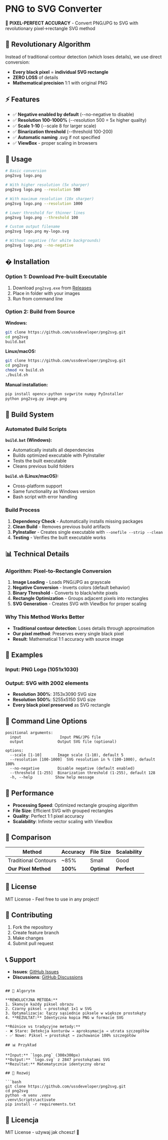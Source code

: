 # PNG to SVG Converter

🎯 **PIXEL-PERFECT ACCURACY** - Convert PNG/JPG to SVG with revolutionary pixel→rectangle SVG method

## 🚀 Revolutionary Algorithm

Instead of traditional contour detection (which loses details), we use direct conversion:
- **Every black pixel** = **individual SVG rectangle**
- **ZERO LOSS** of details
- **Mathematical precision** 1:1 with original PNG

## ⚡ Features

- ✅ **Negative enabled by default** (--no-negative to disable)
- ✅ **Resolution 100-1000%** (--resolution 500 = 5x higher quality)
- ✅ **Scale 1-10** (--scale 8 for larger scale)
- ✅ **Binarization threshold** (--threshold 100-200)
- ✅ **Automatic naming** .svg if not specified
- ✅ **ViewBox** - proper scaling in browsers

## 📖 Usage

```bash
# Basic conversion
png2svg logo.png

# With higher resolution (5x sharper)
png2svg logo.png --resolution 500

# With maximum resolution (10x sharper)
png2svg logo.png --resolution 1000

# Lower threshold for thinner lines
png2svg logo.png --threshold 100

# Custom output filename
png2svg logo.png my-logo.svg

# Without negative (for white backgrounds)
png2svg logo.png --no-negative
```

## �️ Installation

### Option 1: Download Pre-built Executable
1. Download `png2svg.exe` from [Releases](https://github.com/ussdeveloper/png2svg/releases)
2. Place in folder with your images
3. Run from command line

### Option 2: Build from Source

**Windows:**
```bash
git clone https://github.com/ussdeveloper/png2svg.git
cd png2svg
build.bat
```

**Linux/macOS:**
```bash
git clone https://github.com/ussdeveloper/png2svg.git
cd png2svg
chmod +x build.sh
./build.sh
```

**Manual installation:**
```bash
pip install opencv-python svgwrite numpy PyInstaller
python png2svg.py image.png
```

## 🔧 Build System

### Automated Build Scripts

**`build.bat` (Windows):**
- Automatically installs all dependencies
- Builds optimized executable with PyInstaller
- Tests the built executable
- Cleans previous build folders

**`build.sh` (Linux/macOS):**
- Cross-platform support
- Same functionality as Windows version
- Bash script with error handling

### Build Process
1. **Dependency Check** - Automatically installs missing packages
2. **Clean Build** - Removes previous build artifacts
3. **PyInstaller** - Creates single executable with `--onefile --strip --clean`
4. **Testing** - Verifies the built executable works

## 📊 Technical Details

### Algorithm: Pixel-to-Rectangle Conversion
1. **Image Loading** - Loads PNG/JPG as grayscale
2. **Negative Conversion** - Inverts colors (default behavior)
3. **Binary Threshold** - Converts to black/white pixels
4. **Rectangle Optimization** - Groups adjacent pixels into rectangles
5. **SVG Generation** - Creates SVG with ViewBox for proper scaling

### Why This Method Works Better
- **Traditional contour detection**: Loses details through approximation
- **Our pixel method**: Preserves every single black pixel
- **Result**: Mathematical 1:1 accuracy with source image

## 🎯 Examples

### Input: PNG Logo (1051x1030)
### Output: SVG with 2002 elements
- **Resolution 300%**: 3153x3090 SVG size
- **Resolution 500%**: 5255x5150 SVG size
- **Every black pixel preserved** as SVG rectangle

## 📝 Command Line Options

```
positional arguments:
  input                 Input PNG/JPG file
  output               Output SVG file (optional)

options:
  --scale [1-10]       Image scale (1-10), default 5
  --resolution [100-1000]  SVG resolution in % (100-1000), default 100%
  --no-negative        Disable negative (default enabled)
  --threshold [1-255]  Binarization threshold (1-255), default 128
  -h, --help          Show help message
```

## 🚀 Performance

- **Processing Speed**: Optimized rectangle grouping algorithm
- **File Size**: Efficient SVG with grouped rectangles
- **Quality**: Perfect 1:1 pixel accuracy
- **Scalability**: Infinite vector scaling with ViewBox

## 🔬 Comparison

| Method | Accuracy | File Size | Scalability |
|--------|----------|-----------|-------------|
| Traditional Contours | ~85% | Small | Good |
| **Our Pixel Method** | **100%** | **Optimal** | **Perfect** |

## 📄 License

MIT License - Feel free to use in any project!

## 🤝 Contributing

1. Fork the repository
2. Create feature branch
3. Make changes
4. Submit pull request

## 📞 Support

- **Issues**: [GitHub Issues](https://github.com/ussdeveloper/png2svg/issues)
- **Discussions**: [GitHub Discussions](https://github.com/ussdeveloper/png2svg/discussions)
```

## 🎯 Algorytm

**REWOLUCYJNA METODA:**
1. Skanuje każdy piksel obrazu
2. Czarny piksel → prostokąt 1x1 w SVG
3. Optymalizacja: łączy sąsiednie piksele w większe prostokąty
4. **REZULTAT:** Identyczna kopia PNG w formacie SVG

**Różnice vs tradycyjne metody:**
- ❌ Stare: Detekcja konturów → aproksymacja → utrata szczegółów
- ✅ Nowe: Piksel → prostokąt → zachowanie 100% szczegółów

## 📊 Przykład

**Input:** `logo.png` (300x300px)  
**Output:** `logo.svg` z 2847 prostokątami SVG  
**Rezultat:** Matematycznie identyczny obraz

## 🎨 Rozwój

```bash
git clone https://github.com/ussdeveloper/png2svg.git
cd png2svg
python -m venv .venv
.venv\Scripts\activate
pip install -r requirements.txt
```

## 📄 Licencja

MIT License - używaj jak chcesz! 🚀

